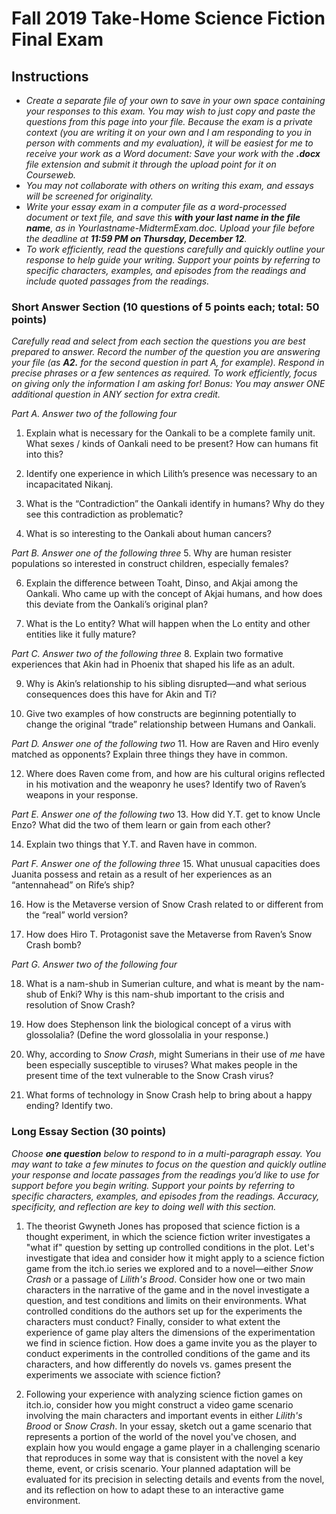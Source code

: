 # Fall 2019 Take-Home Science Fiction Final Exam

## Instructions
* *Create a separate file of your own to save in your own space containing your responses to this exam. You may wish to just copy and paste the questions from this page into your file. Because the exam is a private context (you are writing it on your own and I am responding to you in person with comments and my evaluation), it will be easiest for me to receive your work as a Word document: Save your work with the **.docx** file extension and submit it through the upload point for it on Courseweb.* 
* *You may not collaborate with others on writing this exam, and essays will be screened for originality.*
* *Write your essay exam in a computer file as a word-processed document or text file, and save this **with your last name in the file name**, as in Yourlastname-MidtermExam.doc. Upload your file before the deadline at **11:59 PM on Thursday, December 12**.* 
* *To work efficiently, read the questions carefully and quickly outline your response to help guide your writing. Support your points by referring to specific characters, examples, and episodes from the readings and include quoted passages from the readings.* 


### Short Answer Section (10 questions of 5 points each; total: 50 points)
*Carefully read and select from each section the questions you are best prepared to answer. Record the number of the question you are answering your file (as **A2.** for the second question in part A, for example). Respond in precise phrases or a few sentences as required. To work efficiently, focus on giving only the information I am asking for! Bonus: You may answer ONE additional question in ANY section for extra credit.*  

*Part A. Answer two of the following four*
1.	Explain what is necessary for the Oankali to be a complete family unit. What sexes / kinds of Oankali need to be present? How can humans fit into this?

2.	Identify one experience in which Lilith’s presence was necessary to an incapacitated Nikanj.

3.	What is the “Contradiction” the Oankali identify in humans? Why do they see this contradiction as problematic?

4.	What is so interesting to the Oankali about human cancers?

*Part B. Answer one of the following three*
5.	Why are human resister populations so interested in construct children, especially females?

6.	Explain the difference between Toaht, Dinso, and Akjai among the Oankali. Who came up with the concept of Akjai humans, and how does this deviate from the Oankali’s original plan?

7.	What is the Lo entity? What will happen when the Lo entity and other entities like it fully mature?


*Part C. Answer two of the following three*
8.	Explain two formative experiences that Akin had in Phoenix that shaped his life as an adult. 

9.	 Why is Akin’s relationship to his sibling disrupted—and what serious consequences does this have for Akin and Ti? 

10.	Give two examples of how constructs are beginning potentially to change the original “trade” relationship between Humans and Oankali.


*Part D. Answer one of the following two*
11.	How are Raven and Hiro evenly matched as opponents? Explain three things they have in common.

12.	Where does Raven come from, and how are his cultural origins reflected in his motivation and the weaponry he uses? Identify two of Raven’s weapons in your response.

*Part E. Answer one of the following two*
13.	How did Y.T. get to know Uncle Enzo? What did the two of them learn or gain from each other?

14.	Explain two things that Y.T. and Raven have in common. 

*Part F. Answer one of the following three*
15.	What unusual capacities does Juanita possess and retain as a result of her experiences as an “antennahead” on Rife’s ship? 

16.	How is the Metaverse version of Snow Crash related to or different from the “real” world version?

17.	How does Hiro T. Protagonist save the Metaverse from Raven’s Snow Crash bomb? 


*Part G. Answer two of the following four*

18.	What is a nam-shub in Sumerian culture, and what is meant by the nam-shub of Enki? Why is this nam-shub important to the crisis and resolution of Snow Crash? 

19.	How does Stephenson link the biological concept of a virus with glossolalia? (Define the word glossolalia in your response.)

20.	Why, according to *Snow Crash*, might Sumerians in their use of *me* have been especially susceptible to viruses?  What makes people in the present time of the text vulnerable to the Snow Crash virus? 

21.	What forms of technology in Snow Crash help to bring about a happy ending? Identify two.



### Long Essay Section (30 points) 
*Choose **one question** below to respond to in a multi-paragraph essay. You may want to take a few minutes to focus on the question and quickly outline your response and locate passages from the readings you’d like to use for support before you begin writing. Support your points by referring to specific characters, examples, and episodes from the readings. Accuracy, specificity, and reflection are key to doing well with this section.*

1. The theorist Gwyneth Jones has proposed that science fiction is a thought experiment, in which the science fiction writer investigates a "what if" question by setting up controlled conditions in the plot. Let's investigate that idea and consider how it might apply to a science fiction game from the itch.io series we explored and to a novel⁠—either *Snow Crash* or a passage of *Lilith's Brood*. Consider how one or two main characters in the narrative of the game and in the novel investigate a question, and test conditions and limits on their environments. What controlled conditions do the authors set up for the experiments the characters must conduct? Finally, consider to what extent the experience of game play alters the dimensions of the experimentation we find in science fiction. How does a game invite you as the player to conduct experiments in the controlled conditions of the game and its characters, and how differently do novels vs. games present the experiments we associate with science fiction? 


2. Following your experience with analyzing science fiction games on itch.io, consider how you might construct a video game scenario involving the main characters and important events in either *Lilith's Brood* or *Snow Crash*. In your essay, sketch out a game scenario that represents a portion of the world of the novel you've chosen, and explain how you would engage a game player in a challenging scenario that reproduces in some way that is consistent with the novel a key theme, event, or crisis scenario. Your planned adaptation will be evaluated for its precision in selecting details and events from the novel, and its reflection on how to adapt these to an interactive game environment. 





